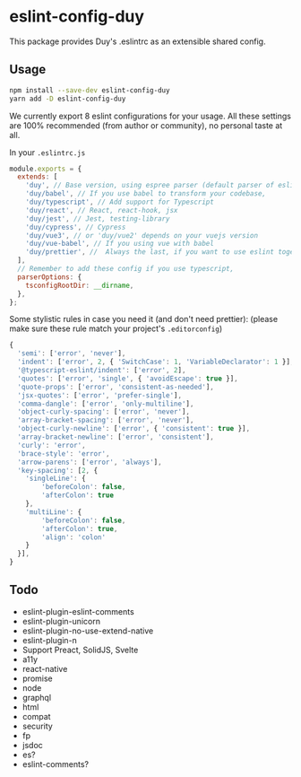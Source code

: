 # eslint-config-duy

This package provides Duy's .eslintrc as an extensible shared config.

## Usage

```sh
npm install --save-dev eslint-config-duy
yarn add -D eslint-config-duy
```

We currently export 8 eslint configurations for your usage.
All these settings are 100% recommended (from author or community), no personal taste at all.

In your `.eslintrc.js`

```js
module.exports = {
  extends: [
    'duy', // Base version, using espree parser (default parser of eslint), contain default rule for js, import, json
    'duy/babel', // If you use babel to transform your codebase,
    'duy/typescript', // Add support for Typescript
    'duy/react', // React, react-hook, jsx
    'duy/jest', // Jest, testing-library
    'duy/cypress', // Cypress
    'duy/vue3', // or 'duy/vue2' depends on your vuejs version
    'duy/vue-babel', // If you using vue with babel
    'duy/prettier', //  Always the last, if you want to use eslint together with prettier (prettier as eslint's rules, disable all eslint's style rules)
  ],
  // Remember to add these config if you use typescript,
  parserOptions: {
    tsconfigRootDir: __dirname,
  },
};
```

Some stylistic rules in case you need it (and don't need prettier): (please make sure these rule match your project's `.editorconfig`)

```js
{
  'semi': ['error', 'never'],
  'indent': ['error', 2, { 'SwitchCase': 1, 'VariableDeclarator': 1 }],
  '@typescript-eslint/indent': ['error', 2],
  'quotes': ['error', 'single', { 'avoidEscape': true }],
  'quote-props': ['error', 'consistent-as-needed'],
  'jsx-quotes': ['error', 'prefer-single'],
  'comma-dangle': ['error', 'only-multiline'],
  'object-curly-spacing': ['error', 'never'],
  'array-bracket-spacing': ['error', 'never'],
  'object-curly-newline': ['error', { 'consistent': true }],
  'array-bracket-newline': ['error', 'consistent'],
  'curly': 'error',
  'brace-style': 'error',
  'arrow-parens': ['error', 'always'],
  'key-spacing': [2, {
    'singleLine': {
        'beforeColon': false,
        'afterColon': true
    },
    'multiLine': {
        'beforeColon': false,
        'afterColon': true,
        'align': 'colon'
    }
  }],
}
```

## Todo

- eslint-plugin-eslint-comments
- eslint-plugin-unicorn
- eslint-plugin-no-use-extend-native
- eslint-plugin-n
- Support Preact, SolidJS, Svelte
- a11y
- react-native
- promise
- node
- graphql
- html
- compat
- security
- fp
- jsdoc
- es?
- eslint-comments?
